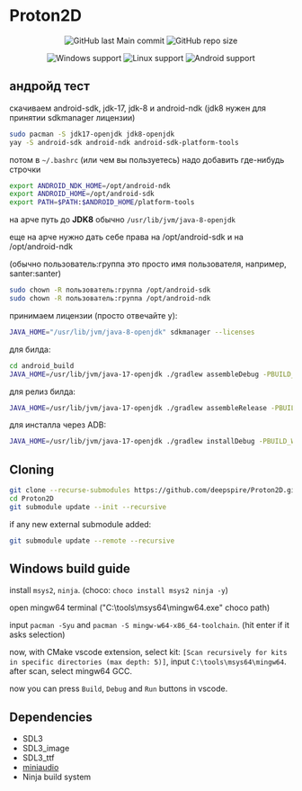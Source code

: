 # Proton2D

<p align="center">
<img alt="GitHub last Main commit" src="https://img.shields.io/github/last-commit/deepspire/Proton2D/main">
<img alt="GitHub repo size" src="https://img.shields.io/github/repo-size/deepspire/Proton2D">
</p>

<p align="center">
<img alt="Windows support" src="https://img.shields.io/badge/Windows-works-green">
<img alt="Linux support" src="https://img.shields.io/badge/Linux-works-green">
<img alt="Android support" src="https://img.shields.io/badge/Android-WIP-yellow">
</p>

## андройд тест
скачиваем android-sdk, jdk-17, jdk-8 и android-ndk (jdk8 нужен для принятии sdkmanager лицензии)
```bash
sudo pacman -S jdk17-openjdk jdk8-openjdk
yay -S android-sdk android-ndk android-sdk-platform-tools
```

потом в `~/.bashrc` (или чем вы пользуетесь) надо добавить где-нибудь строчки
```bash
export ANDROID_NDK_HOME=/opt/android-ndk
export ANDROID_HOME=/opt/android-sdk
export PATH=$PATH:$ANDROID_HOME/platform-tools
```

на арче путь до **JDK8** обычно `/usr/lib/jvm/java-8-openjdk`

еще на арче нужно дать себе права на /opt/android-sdk и на /opt/android-ndk

(обычно пользователь:группа это просто имя пользователя, например, santer:santer)
```bash
sudo chown -R пользователь:группа /opt/android-sdk
sudo chown -R пользователь:группа /opt/android-ndk
```

принимаем лицензии (просто отвечайте y):
```bash
JAVA_HOME="/usr/lib/jvm/java-8-openjdk" sdkmanager --licenses
```

для билда:
```bash
cd android_build
JAVA_HOME=/usr/lib/jvm/java-17-openjdk ./gradlew assembleDebug -PBUILD_WITH_CMAKE
```

для релиз билда:
```bash
JAVA_HOME=/usr/lib/jvm/java-17-openjdk ./gradlew assembleRelease -PBUILD_WITH_CMAKE
```

для инсталла через ADB:
```bash
JAVA_HOME=/usr/lib/jvm/java-17-openjdk ./gradlew installDebug -PBUILD_WITH_CMAKE
```

## Cloning
```bash
git clone --recurse-submodules https://github.com/deepspire/Proton2D.git
cd Proton2D
git submodule update --init --recursive
```

if any new external submodule added:
```bash
git submodule update --remote --recursive
```

## Windows build guide
install `msys2`, `ninja`. (choco: `choco install msys2 ninja -y`)

open mingw64 terminal ("C:\tools\msys64\mingw64.exe" choco path)

input `pacman -Syu` and `pacman -S mingw-w64-x86_64-toolchain`. (hit enter if it asks selection)

now, with CMake vscode extension, select kit: `[Scan recursively for kits in specific directories (max depth: 5)]`, input `C:\tools\msys64\mingw64`. after scan, select mingw64 GCC.

now you can press `Build`, `Debug` and `Run` buttons in vscode.

## Dependencies
- SDL3
- SDL3_image
- SDL3_ttf
- [miniaudio](https://github.com/mackron/miniaudio)
- Ninja build system
